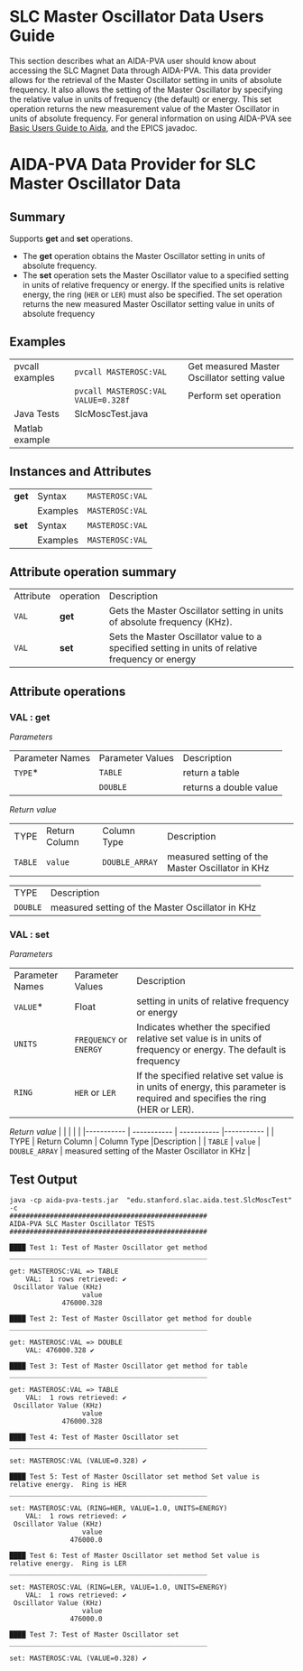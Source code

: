 # SLC Master Oscillator Data Users Guide

This section describes what an AIDA-PVA user should know about accessing the SLC Magnet Data through AIDA-PVA. This data provider allows for the retrieval of the Master Oscillator setting in units of absolute frequency. It also allows the setting of the Master Oscillator by specifying the relative value in units of frequency (the default) or energy. This set operation returns the new measurement value of the Master Oscillator in units of absolute frequency. For general information on using AIDA-PVA
see [Basic Users Guide to Aida](UserGuide.md), and the EPICS javadoc.

# AIDA-PVA Data Provider for SLC Master Oscillator Data

## Summary

Supports **get** and **set** operations. 

- The **get** operation obtains the Master Oscillator setting in units of absolute frequency. 
- The **set** operation sets the Master Oscillator value to a specified setting in units of relative frequency or energy. If the specified units is relative energy, the ring (`HER` or `LER`) must also be specified. The set operation returns the new measured Master Oscillator setting value in units of absolute frequency

## Examples

| | | |
|  ----------- |----------- |----------- |
| pvcall examples | `pvcall MASTEROSC:VAL` | Get measured Master Oscillator setting value |
|  | `pvcall MASTEROSC:VAL VALUE=0.328f` |  Perform set operation |
| Java Tests | SlcMoscTest.java | |
| Matlab example |  | |

## Instances and Attributes

| | | |
| ----------- | ----------- | ----------- |
| **get** | Syntax    | `MASTEROSC:VAL` |
| | Examples | `MASTEROSC:VAL` |
| **set** | Syntax    | `MASTEROSC:VAL` |
| | Examples | `MASTEROSC:VAL` |

## Attribute operation summary

| | | |
| ----------- | -----------  | -----------  |
| Attribute | operation |Description |
| `VAL` | **get** |  Gets the Master Oscillator setting in units of absolute frequency (KHz). |
| `VAL` | **set** |  Sets the Master Oscillator value to a specified setting in units of relative frequency or energy |

## Attribute operations

### VAL : get

_Parameters_

| | | |
| ----------- | -----------| ----------- |
| Parameter Names | Parameter Values |Description | 
| `TYPE`*  |   `TABLE`  | return a table |
| | `DOUBLE`  | returns a double value |

_Return value_

| | | | |
|----------- | ----------- | -----------  |-----------  |
| TYPE  | Return Column | Column Type |Description |
| `TABLE` | `value` | `DOUBLE_ARRAY` | measured setting of the Master Oscillator in KHz |

| | |
|-----------  |-----------  |
| TYPE  |  Description |
| `DOUBLE` |  measured setting of the Master Oscillator in KHz  |


### VAL : set

_Parameters_

| | | |
| ----------- | -----------| ----------- |
| Parameter Names | Parameter Values |Description | 
| `VALUE`*  | Float  | setting in units of relative frequency or energy |
| `UNITS`  |   `FREQUENCY` or `ENERGY`  | Indicates whether the specified relative set value is in units of frequency or energy. The default is frequency |
| `RING`  | `HER` or `LER`  | If the specified relative set value is in units of energy, this parameter is required and specifies the ring (HER or LER).  |

_Return value_
| | | | |
|----------- | ----------- | -----------  |-----------  |
| TYPE  | Return Column | Column Type |Description |
| `TABLE` | `value` | `DOUBLE_ARRAY` | measured setting of the Master Oscillator in KHz |

## Test Output
```shell
java -cp aida-pva-tests.jar  "edu.stanford.slac.aida.test.SlcMoscTest" -c
#################################################
AIDA-PVA SLC Master Oscillator TESTS
#################################################

████ Test 1: Test of Master Oscillator get method
_________________________________________________

get: MASTEROSC:VAL => TABLE
    VAL:  1 rows retrieved: ✔
 Oscillator Value (KHz)
                  value
             476000.328

████ Test 2: Test of Master Oscillator get method for double
_________________________________________________

get: MASTEROSC:VAL => DOUBLE
    VAL: 476000.328 ✔

████ Test 3: Test of Master Oscillator get method for table
_________________________________________________

get: MASTEROSC:VAL => TABLE
    VAL:  1 rows retrieved: ✔
 Oscillator Value (KHz)
                  value
             476000.328

████ Test 4: Test of Master Oscillator set
_________________________________________________

set: MASTEROSC:VAL (VALUE=0.328) ✔

████ Test 5: Test of Master Oscillator set method Set value is relative energy.  Ring is HER
_________________________________________________

set: MASTEROSC:VAL (RING=HER, VALUE=1.0, UNITS=ENERGY)
    VAL:  1 rows retrieved: ✔
 Oscillator Value (KHz)
                  value
               476000.0

████ Test 6: Test of Master Oscillator set method Set value is relative energy.  Ring is LER
_________________________________________________

set: MASTEROSC:VAL (RING=LER, VALUE=1.0, UNITS=ENERGY)
    VAL:  1 rows retrieved: ✔
 Oscillator Value (KHz)
                  value
               476000.0

████ Test 7: Test of Master Oscillator set
_________________________________________________

set: MASTEROSC:VAL (VALUE=0.328) ✔
```

